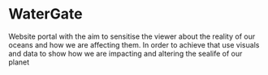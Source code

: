 # WaterGate
Website portal with the aim to sensitise the viewer about the reality of our oceans and how we are affecting them. In order to achieve that use visuals and data to show how we are impacting and altering the sealife of our planet

